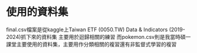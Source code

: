 ﻿# 使用的資料集
 final.csv檔案是從kaggle上Taiwan ETF (0050.TW) Data & Indicators (2019-2024)抓下來的資料集
 主要用於迴歸相關的練習
 而pokemon.csv則是我當時碩一課堂主要使用的資料集，主要用作分類相關的複習還有非監督式學習的複習
